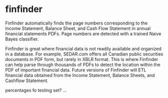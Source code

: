 # finfinder

Finfinder automatically finds the page numbers corresponding to the Income Statement, Balance Sheet, and Cash Flow Statement in annual financial statements PDFs. Page numbers are detected with a trained Naive Bayes classifier.

Finfinder is great where financial data is not readily available and organized in a database. For example, SEDAR.com offers all Canadian public securities documents in PDF form, but rarely in XBLR format. This is where Finfinder can help parse through thousands of PDFs to detect the location within the PDF of important financial data. Future versions of Finfinder will ETL financial data obtained from the Income Statement, Balance Sheets, and Cashflow Statement.


percentages fo testing set? ...
